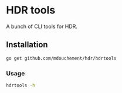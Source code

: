 # HDR tools

A bunch of CLI tools for HDR.

## Installation

```sh
go get github.com/mdouchement/hdr/hdrtools
```

### Usage

```sh
hdrtools -h
```
